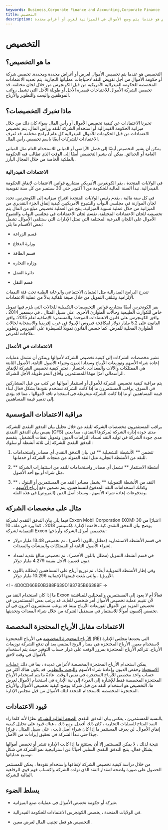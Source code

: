 ```yaml
---
keywords: Business,Corporate Finance and Accounting,Corporate Finance
title: التخصيص
description: التخصيص هو عندما يتم وضع الأموال في الميزانية لغرض أو أغراض محددة.
---
```


# التخصيص
## ما هو التخصيص؟

التخصيص هو عندما يتم تخصيص الأموال لغرض أو أغراض محددة ومحددة. تخصص شركة أو حكومة الأموال من أجل تفويض النقد لاحتياجات عملياتها التجارية. يتم تحديد الاعتمادات المخصصة للحكومة الفيدرالية الأمريكية من قبل الكونجرس من خلال لجان مختلفة. قد تخصص الشركة الأموال للاحتياجات قصيرة الأجل أو طويلة الأجل التي تشمل رواتب الموظفين والبحث والتطوير والأرباح.

## ماذا تخبرك التخصيصات؟

تخبرنا الاعتمادات عن كيفية تخصيص الأموال أو رأس المال سواء كان ذلك من خلال ميزانية الحكومة الفيدرالية أو استخدام الشركة للنقد ورأس المال. يتم تخصيص الاعتمادات من قبل الحكومات للأموال الفيدرالية كل عام لبرامج مختلفة. قد تُعرف الاعتمادات للشركات أيضًا باسم [تخصيص رأس المال](/capital_allocation).

يمكن أن يشير التخصيص أيضًا إلى فصل الأراضي أو المباني للاستخدام العام مثل المباني العامة أو الحدائق. يمكن أن يشير التخصيص أيضًا إلى الوقت الذي تطالب فيه الحكومة بالملكية الخاصة من خلال المجال البارز.

### الاعتمادات الفيدرالية

في الولايات المتحدة ، يقر الكونغرس الأمريكي مشاريع قوانين الاعتمادات لإنفاق الحكومة الفيدرالية. تبدأ السنة المالية للحكومة من 1 أكتوبر حتى 30 سبتمبر من كل سنة تقويمية.

في كل سنة مالية ، يقدم رئيس الولايات المتحدة اقتراح ميزانية إلى الكونجرس. تحدد لجان الموازنة في مجلسي النواب والشيوخ الأمريكيين كيفية إنفاق الجزء التقديري من الميزانية من خلال عملية تسوية الميزانية. ينتج عن العملية تخصيص مبلغ من المال يتم تخصيصه للجان الاعتمادات المختلفة. تقسم لجان الاعتمادات في مجلسي النواب والشيوخ الأموال على اللجان الفرعية المختلفة التي تمثل الإدارات التي ستتلقى الأموال. تشمل بعض الأقسام ما يلي:

- قسم الزراعة

- وزارة الدفاع

- قسم الطاقة

- وزارة التجارة

- دائرة العمل

- قسم النقل

تندرج البرامج الفيدرالية مثل الضمان الاجتماعي والرعاية الطبية تحت فئة النفقات الإلزامية وتتلقى التمويل من خلال صيغة تلقائية بدلاً من عملية الاعتمادات.

يقر الكونجرس أيضًا مشاريع قوانين التخصيصات التكميلية للحالات التي يلزم فيها تمويل خاص للكوارث الطبيعية وحالات الطوارئ الأخرى. على سبيل المثال ، في ديسمبر 2014 ، وافق الكونجرس على قانون الاعتمادات الموحدة والمستمرة الإضافية لعام 2015. وافق القانون على 5.2 مليار دولار لمكافحة فيروس الإيبولا في غرب إفريقيا والاستجابة لحالات الطوارئ المحلية للمرض. كما خصص القانون تمويلًا للسيطرة على الفيروس وتطوير علاجات للمرض.

### الاعتمادات في الأعمال

تشير مخصصات الشركات إلى كيفية تخصيص الشركة لأموالها ويمكن أن تشمل عمليات إعادة شراء الأسهم وتوزيعات الأرباح وسداد الديون وشراء الأصول الثابتة. الأصول الثابتة هي الممتلكات والآلات والمعدات. باختصار ، تعتبر كيفية تخصيص الشركة للإنفاق الرأسمالي أمرًا مهمًا للمستثمرين وآفاق النمو طويلة الأجل للشركة.

يتم مراقبة كيفية تخصيص الشركة للأموال أو استثمار أموالها عن كثب من قبل المشاركين في السوق. يراقب المستثمرون ما إذا كانت الشركة تستخدم نقودها بشكل فعال لبناء قيمة المساهمين أو ما إذا كانت الشركة منخرطة في استخدام تافه لأموالها ، مما قد يؤدي إلى تدمير قيمة المساهمين.

## مراقبة الاعتمادات المؤسسية

يراقب المستثمرون مخصصات الشركة للنقد من خلال تحليل بيان التدفق النقدي للشركة. يقيس بيان التدفق النقدي (CFS) مدى جودة إدارة الشركة لمركزها النقدي ، مما يعني مدى جودة الشركة في توليد النقد لسداد التزامات الديون وتمويل نفقات التشغيل. ينقسم التدفق النقدي للشركة إلى ثلاثة أنشطة أو سلوك:

1. تتضمن ** الأنشطة التشغيلية ** في بيان التدفق النقدي أي مصادر واستخدامات للنقد من الأنشطة التجارية مثل النقد المتولد من منتجات الشركة أو خدماتها.

1. ** أنشطة الاستثمار ** تشمل أي مصادر واستخدامات للنقد من استثمارات الشركة مثل شراء أو بيع أحد الأصول.

1. ** النقد من الأنشطة التمويلية ** يشمل مصادر النقد من المستثمرين أو البنوك ، وكذلك استخدامات النقد المدفوع للمساهمين. يتم تضمين دفع [أرباح الأسهم](/dividend) ، ومدفوعات إعادة شراء الأسهم ، وسداد أصل الدين (القروض) في هذه الفئة.

## مثال على مخصصات الشركة

فيما يلي بيان التدفق النقدي لشركة Exxon Mobil Corporation (XOM) اعتبارًا من 30 سبتمبر 2018 ، كما ورد في ملف 10Q. يوضح بيان التدفق النقدي كيف قامت الإدارة التنفيذية لشركة Exxon بتخصيص أموال الشركة وأرباحها:

- في قسم الأنشطة الاستثمارية (مظلل باللون الأحمر) ، تم تخصيص 13.48 مليار دولار لشراء الأصول الثابتة أو الممتلكات والمنشآت والمعدات.

- في قسم أنشطة التمويل (مظلل باللون الأخضر) ، تم تخصيص مبالغ نقدية لسداد ديون قصيرة الأجل بقيمة 4.279 مليار دولار.

- وفي إطار الأنشطة التمويلية أيضًا ، تم توزيع أرباح على المساهمين (مظللة باللون الأزرق) ، والتي بلغت قيمتها الإجمالية 10.296 مليار دولار.

<! - 4D0CD66BE0B388F639D1937B5B66389F ->

ما إذا كان استخدام النقد من Exxon فعالًا أم لا يعود إلى المستثمرين والمحللين للمناقشة لأن تقييم عملية تخصيص الأموال أمر شخصي للغاية. قد يرغب بعض المستثمرين في تخصيص المزيد من الأموال لتوزيعات الأرباح بينما قد يرغب مستثمرون آخرون في أن تخصص إكسون أموالًا للاستثمار في مستقبل الشركة من خلال شراء المعدات وتحديثها.

## الاعتمادات مقابل الأرباح المحتجزة المخصصة

[الأرباح المحتجزة المخصصة](/appropriated-retained-earnings) هي الأرباح المحتجزة (RE) التي يحددها مجلس الإدارة لاستخدام معين. الأرباح المحتجزة هي مقدار الربح المتبقي بعد أن تدفع الشركة توزيعات الأرباح. تتراكم الأرباح المحتجزة بمرور الوقت على غرار حساب التوفير حيث يتم استخدام الأموال في وقت لاحق.

يمكن استخدام الأرباح المحتجزة المخصصة لأغراض عديدة ، بما في ذلك [عمليات الاستحواذ](/acquisition) وخفض الديون وإعادة شراء الأسهم [والبحث والتطوير](/randd). قد يكون هناك أكثر من حساب واحد مخصص للأرباح المحتجزة في نفس الوقت. عادةً ما يتم استخدام الأرباح المحتجزة المخصصة فقط للإشارة إلى الغرباء إلى نية الإدارة في استخدام الأموال لغرض ما. التخصيص هو استخدام النقد من قبل شركة يوضح كيفية تخصيص الأموال والأرباح المحتجزة المخصصة للاستخدام المحدد لتلك الأموال من قبل مجلس الإدارة.

## قيود الاعتمادات

بالنسبة للمستثمرين ، يعكس بيان التدفق النقدي [الصحة المالية للشركة](/financial-health) نظرًا لأنه كلما زاد النقد المتاح للعمليات التجارية ، كان ذلك أفضل. ومع ذلك ، هناك قيود على تحليل كيفية إنفاق الأموال. لن يعرف المستثمر ما إذا كان شراء أصل ثابت ، على سبيل المثال ، قرارًا جيدًا حتى تبدأ الشركة في تحقيق إيرادات من الأصل.

نتيجة لذلك ، لا يمكن للمستثمر إلا أن يستنتج ما إذا كانت الإدارة تنشر أو تخصص أموالها بشكل فعال. ينتج التدفق النقدي السلبي أحيانًا عن استراتيجية نمو الشركة في شكل توسيع عملياتها.

من خلال دراسة كيفية تخصيص الشركة لإنفاقها واستخدام نقودها ، يمكن للمستثمر الحصول على صورة واضحة لمقدار النقد الذي تولده الشركة واكتساب فهم قوي للرفاهية المالية للشركة.

## يسلط الضوء

- شركة أو حكومة تخصص الأموال في عمليات صنع الميزانية.

- في الولايات المتحدة ، يخصص الكونجرس الاعتمادات للحكومة الفيدرالية.

- التخصيص هو فعل تجنيب المال لغرض معين.

